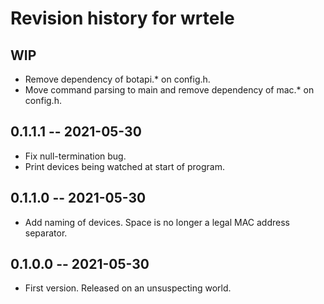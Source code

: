 # Revision history for wrtele

## WIP

* Remove dependency of botapi.* on config.h.
* Move command parsing to main and remove dependency of mac.* on config.h.

## 0.1.1.1 -- 2021-05-30

* Fix null-termination bug.
* Print devices being watched at start of program.

## 0.1.1.0 -- 2021-05-30

* Add naming of devices. Space is no longer a legal MAC address separator.

## 0.1.0.0 -- 2021-05-30

* First version. Released on an unsuspecting world.
